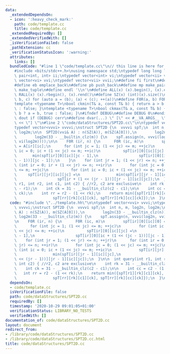 ```yaml
---
data:
  _extendedDependsOn:
  - icon: ':heavy_check_mark:'
    path: code/template.cc
    title: code/template.cc
  _extendedRequiredBy: []
  _extendedVerifiedWith: []
  _isVerificationFailed: false
  _pathExtension: cc
  _verificationStatusIcon: ':warning:'
  attributes:
    links: []
  bundledCode: "#line 1 \"code/template.cc\"\n// this line is here for a reason\n\
    #include <bits/stdc++.h>\nusing namespace std;\ntypedef long long ll;\ntypedef\
    \ pair<int, int> ii;\ntypedef vector<int> vi;\ntypedef vector<ii> vii;\ntypedef\
    \ vector<vi> vvi;\ntypedef vector<vii> vvii;\n#define fi first\n#define se second\n\
    #define eb emplace_back\n#define pb push_back\n#define mp make_pair\n#define mt\
    \ make_tuple\n#define endl '\\n'\n#define ALL(x) (x).begin(), (x).end()\n#define\
    \ RALL(x) (x).rbegin(), (x).rend()\n#define SZ(x) (int)(x).size()\n#define FOR(a,\
    \ b, c) for (auto a = (b); (a) < (c); ++(a))\n#define F0R(a, b) FOR (a, 0, (b))\n\
    template <typename T>\nbool ckmin(T& a, const T& b) { return a > b ? a = b, true\
    \ : false; }\ntemplate <typename T>\nbool ckmax(T& a, const T& b) { return a <\
    \ b ? a = b, true : false; }\n#ifndef DEBUG\n#define DEBUG 0\n#endif\n#define\
    \ dout if (DEBUG) cerr\n#define dvar(...) \" [\" << #__VA_ARGS__ \": \" << (__VA_ARGS__)\
    \ << \"] \"\n#line 2 \"code/dataStructures/SPT2D.cc\"\n\ntypedef vector<vvi> vvvi;\n\
    typedef vector<vvvi> vvvvi;\nstruct SPT2D {\n  vvvvi spT;\n  int n, m, log2n,\
    \ log2m;\n\n  SPT2D(vvi& A) : n(SZ(A)), m(SZ(A[0])),\n        log2n(33 - __builtin_clz(n)),\n\
    \        log2m(33 - __builtin_clz(m)) {\n    spT.assign(n, vvvi(log2n, vvi(m,\
    \ vi(log2m))));\n\n    F0R (ir, n) {\n      F0R (ic, m)\n        spT[ir][0][ic][0]\
    \ = A[ir][ic];\n      for (int jc = 1; (1 << jc) <= m; ++jc)\n        for (int\
    \ ic = 0; ic + (1 << jc) <= m; ++ic)\n          spT[ir][0][ic][jc] =\n       \
    \       min(spT[ir][0][ic][jc - 1],\n                  spT[ir][0][ic + (1 << (jc\
    \ - 1))][jc - 1]);\n    }\n    for (int jr = 1; (1 << jr) <= n; ++jr)\n      for\
    \ (int ir = 0; ir + (1 << jr) <= n; ++ir)\n        for (int jc = 0; (1 << jc)\
    \ <= m; ++jc)\n          for (int ic = 0; ic + (1 << jc) <= m; ++ic)\n       \
    \     spT[ir][jr][ic][jc] =\n                min(spT[ir][jr - 1][ic][jc],\n  \
    \                  spT[ir + (1 << (jr - 1))][jr - 1][ic][jc]);\n  }\n\n  int query(int\
    \ r1, int r2, int c1, int c2) { //r2, c2 are exclusive\n    int rk = 31 - __builtin_clz(r2\
    \ - r1);\n    int ck = 31 - __builtin_clz(c2 - c1);\n\n    int cc = c2 - (1 <<\
    \ ck);\n    int rr = r2 - (1 << rk);\n    return min({spT[r1][rk][c1][ck], spT[r1][rk][cc][ck],\n\
    \                spT[rr][rk][c1][ck], spT[rr][rk][cc][ck]});\n  }\n};\n"
  code: "#include \"../template.hh\"\n\ntypedef vector<vvi> vvvi;\ntypedef vector<vvvi>\
    \ vvvvi;\nstruct SPT2D {\n  vvvvi spT;\n  int n, m, log2n, log2m;\n\n  SPT2D(vvi&\
    \ A) : n(SZ(A)), m(SZ(A[0])),\n        log2n(33 - __builtin_clz(n)),\n       \
    \ log2m(33 - __builtin_clz(m)) {\n    spT.assign(n, vvvi(log2n, vvi(m, vi(log2m))));\n\
    \n    F0R (ir, n) {\n      F0R (ic, m)\n        spT[ir][0][ic][0] = A[ir][ic];\n\
    \      for (int jc = 1; (1 << jc) <= m; ++jc)\n        for (int ic = 0; ic + (1\
    \ << jc) <= m; ++ic)\n          spT[ir][0][ic][jc] =\n              min(spT[ir][0][ic][jc\
    \ - 1],\n                  spT[ir][0][ic + (1 << (jc - 1))][jc - 1]);\n    }\n\
    \    for (int jr = 1; (1 << jr) <= n; ++jr)\n      for (int ir = 0; ir + (1 <<\
    \ jr) <= n; ++ir)\n        for (int jc = 0; (1 << jc) <= m; ++jc)\n          for\
    \ (int ic = 0; ic + (1 << jc) <= m; ++ic)\n            spT[ir][jr][ic][jc] =\n\
    \                min(spT[ir][jr - 1][ic][jc],\n                    spT[ir + (1\
    \ << (jr - 1))][jr - 1][ic][jc]);\n  }\n\n  int query(int r1, int r2, int c1,\
    \ int c2) { //r2, c2 are exclusive\n    int rk = 31 - __builtin_clz(r2 - r1);\n\
    \    int ck = 31 - __builtin_clz(c2 - c1);\n\n    int cc = c2 - (1 << ck);\n \
    \   int rr = r2 - (1 << rk);\n    return min({spT[r1][rk][c1][ck], spT[r1][rk][cc][ck],\n\
    \                spT[rr][rk][c1][ck], spT[rr][rk][cc][ck]});\n  }\n};\n"
  dependsOn:
  - code/template.cc
  isVerificationFile: false
  path: code/dataStructures/SPT2D.cc
  requiredBy: []
  timestamp: '2020-10-29 09:01:05+01:00'
  verificationStatus: LIBRARY_NO_TESTS
  verifiedWith: []
documentation_of: code/dataStructures/SPT2D.cc
layout: document
redirect_from:
- /library/code/dataStructures/SPT2D.cc
- /library/code/dataStructures/SPT2D.cc.html
title: code/dataStructures/SPT2D.cc
---
```

